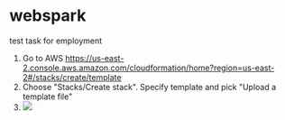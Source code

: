 # webspark
test task for employment


1. Go to AWS https://us-east-2.console.aws.amazon.com/cloudformation/home?region=us-east-2#/stacks/create/template
2. Choose "Stacks/Create stack". Specify template and pick "Upload a template file"
3. ![](https://github.com/Vorting/webspark/blob/test/Feature-CloudFormationConfig/screenshots/1.jpg)
